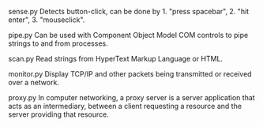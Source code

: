 sense.py     Detects button-click, can be done by 1. "press spacebar", 2. "hit enter", 3. "mouseclick".

pipe.py      Can be used with Component Object Model COM controls to pipe strings to and from processes.

scan.py      Read strings from HyperText Markup Language or HTML.

monitor.py   Display TCP/IP and other packets being transmitted or received over a network.

proxy.py     In computer networking, a proxy server is a server application that acts as an intermediary,
             between a client requesting a resource and the server providing that resource.

